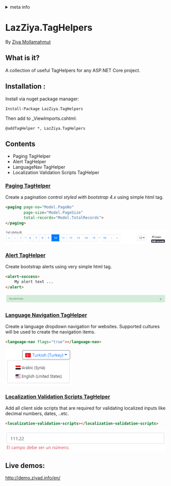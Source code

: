 <!-- meta tags details, will be assigned to meta tags inside header by js -->
<div id="meta-info">
<details><summary>meta info</summary>

> * Title: <i id="md-title">LazZiya.TagHelpers</i>
> * Keywords: <i id="md-keywords">asp.net-core, taghelpers, paging, alerts, language, dropdown, localization, valdiation, scripts</i>
> * Description: <i id="md-description">A collection of usefull tag helpers for every Asp.Net Core web app.</i>
> * Author: <i id="md-author">Ziya Mollamahmut</i>
> * Date: <i id="md-date">08-Aug-2020</i>
> * Image: <i id="md-image">https://github.com/LazZiya/Docs/raw/master/LazZiya.TagHelpers/v5.0/images/lazziya-tagheleprs-logo.png</i>
> * Image-alt: <i id="md-image-alt">LazZiya.TagHelpers Logo</i>
> * Version: <i id="md-version">v5.0</i>

</details>
</div>

# LazZiya.TagHelpers

By [Ziya Mollamahmut](https://github.com/LazZiya)

## What is it?
A collection of useful TagHelpers for any ASP.NET Core project.

## Installation :

Install via nuget package manager:
````
Install-Package LazZiya.TagHelpers
````

Then add to _ViewImports.cshtml:
````razor
@addTagHelper *, LazZiya.TagHelpers
````

## Contents
- Paging TagHelper
- Alert TagHelper
- LanguageNav TagHelper
- Localization Validation Scripts TagHelper

### [Paging TagHelper][1]
Create a pagination control _styled with bootstrap 4.x_ using simple html tag.

````html
<paging page-no="Model.PageNo" 
        page-size="Model.PageSize"
        total-records="Model.TotalRecords">
</paging>
````
[![PagingTagHelper default](https://github.com/LazZiya/Docs/raw/master/LazZiya.TagHelpers/v5.0/images/paging-tag-helper-full.PNG)][1]

### [Alert TagHelper ][2]
Create bootstrap alerts using very simple html tag.

````html
<alert-success>
    My alert text ...
</alert>
````
[![AlertTagHelper - success](https://github.com/LazZiya/Docs/raw/master/LazZiya.TagHelpers/v5.0/images/alert-taghelper-success.PNG)][2]

### [Language Navigation TagHelper][3]
Create a language dropdown navigation for websites. Supported cultures will be used to create the navigation items.

````html
<language-nav flags="true"></language-nav>
````
[![LanguageNavTagHelper with flags](https://github.com/LazZiya/Docs/raw/master/LazZiya.TagHelpers/v5.0/images/languagenav-taghelper-with-flags.PNG)][3]

### [Localization Validation Scripts TagHelper][4]
Add all client side scripts that are required for validating localized inputs like decimal numbers, dates, ..etc.
````html
<localization-validation-scripts></localization-validation-scripts>
````
[![Localization number es](https://github.com/LazZiya/Docs/raw/master/LazZiya.TagHelpers/v5.0/images/localization-validiation-scripts-number-es.PNG)][4]

## Live demos:
http://demo.ziyad.info/en/

[1]:Paging-TagHelper-Basic-Setup.md
[2]:Alerts-TagHelper-Front-end-Alerts.md
[3]:LanguageNav-TagHelper-Setup.md
[4]:LocalizationValidationScripts-TagHelper-Setup.md
